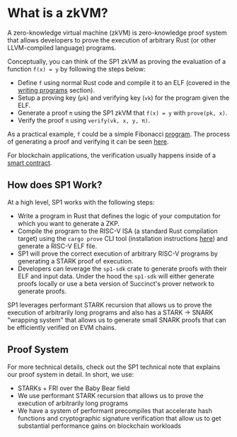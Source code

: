 # What is a zkVM?

A zero-knowledge virtual machine (zkVM) is zero-knowledge proof system that allows developers to prove the execution of arbitrary Rust (or other LLVM-compiled language) programs.

Conceptually, you can think of the SP1 zkVM as proving the evaluation of a function `f(x) = y` by following the steps below:

- Define `f` using normal Rust code and compile it to an ELF (covered in the [writing programs](./writing-programs/setup.md) section).
- Setup a proving key (`pk`) and verifying key (`vk`) for the program given the ELF.
- Generate a proof `π` using the SP1 zkVM that `f(x) = y` with `prove(pk, x)`.
- Verify the proof `π` using `verify(vk, x, y, π)`.

As a practical example, `f` could be a simple Fibonacci [program](https://github.com/succinctlabs/sp1/blob/main/examples/fibonacci/program/src/main.rs). The process of generating a proof and verifying it can be seen [here](https://github.com/succinctlabs/sp1/blob/main/examples/fibonacci/script/src/main.rs).

For blockchain applications, the verification usually happens inside of a [smart contract](https://github.com/succinctlabs/sp1-project-template/blob/main/contracts/src/Fibonacci.sol).

## How does SP1 Work?

At a high level, SP1 works with the following steps:

* Write a program in Rust that defines the logic of your computation for which you want to generate a ZKP.
* Compile the program to the RISC-V ISA (a standard Rust compilation target) using the `cargo prove` CLI tool (installation instructions [here](./getting-started/)) and generate a RISC-V ELF file.
* SP1 will prove the correct execution of arbitrary RISC-V programs by generating a STARK proof of execution.
* Developers can leverage the `sp1-sdk` crate to generate proofs with their ELF and input data. Under the hood the `sp1-sdk` will either generate proofs locally or use a beta version of Succinct's prover network to generate proofs.

SP1 leverages performant STARK recursion that allows us to prove the execution of arbitrarily long programs and also has a STARK -> SNARK "wrapping system" that allows us to generate small SNARK proofs that can be efficiently verified on EVM chains.

## Proof System 

For more technical details, check out the SP1 technical note that explains our proof system in detail. In short, we use:

* STARKs + FRI over the Baby Bear field
* We use performant STARK recursion that allows us to prove the execution of arbitrarily long programs
* We have a system of performant precompiles that accelerate hash functions and cryptographic signature verification that allow us to get substantial performance gains on blockchain workloads


